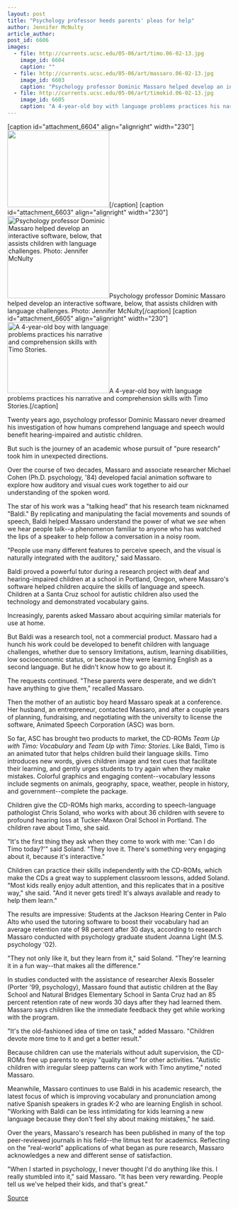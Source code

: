 ```yaml
---
layout: post
title: "Psychology professor heeds parents' pleas for help"
author: Jennifer McNulty
article_author: 
post_id: 6606
images:
  - file: http://currents.ucsc.edu/05-06/art/timo.06-02-13.jpg
    image_id: 6604
    caption: ""
  - file: http://currents.ucsc.edu/05-06/art/massaro.06-02-13.jpg
    image_id: 6603
    caption: "Psychology professor Dominic Massaro helped develop an interactive software, below, that assists children with language challenges. Photo: Jennifer McNulty"
  - file: http://currents.ucsc.edu/05-06/art/timokid.06-02-13.jpg
    image_id: 6605
    caption: "A 4-year-old boy with language problems practices his narrative and comprehension skills with Timo Stories."
---
```


[caption id="attachment_6604" align="alignright" width="230"]<a href="http://dev-ucsc-news.pantheonsite.io/wp-content/uploads/2006/02/timo.06-02-13.jpg"><img class="size-full wp-image-6604" src="http://dev-ucsc-news.pantheonsite.io/wp-content/uploads/2006/02/timo.06-02-13.jpg" alt="" width="230" height="173" /></a>[/caption]
[caption id="attachment_6603" align="alignright" width="230"]<a href="http://dev-ucsc-news.pantheonsite.io/wp-content/uploads/2006/02/massaro.06-02-13.jpg"><img class="size-full wp-image-6603" src="http://dev-ucsc-news.pantheonsite.io/wp-content/uploads/2006/02/massaro.06-02-13.jpg" alt="Psychology professor Dominic Massaro helped develop an interactive software, below, that assists children with language challenges. Photo: Jennifer McNulty" width="230" height="185" /></a>Psychology professor Dominic Massaro helped develop an interactive software, below, that assists children with language challenges. Photo: Jennifer McNulty[/caption]
[caption id="attachment_6605" align="alignright" width="230"]<a href="http://dev-ucsc-news.pantheonsite.io/wp-content/uploads/2006/02/timokid.06-02-13.jpg"><img class="size-full wp-image-6605" src="http://dev-ucsc-news.pantheonsite.io/wp-content/uploads/2006/02/timokid.06-02-13.jpg" alt="A 4-year-old boy with language problems practices his narrative and comprehension skills with Timo Stories." width="230" height="160" /></a>A 4-year-old boy with language problems practices his narrative and comprehension skills with Timo Stories.[/caption]
<a name="content" id="content"></a>
<p>
  Twenty years ago, psychology professor Dominic Massaro never dreamed his investigation of how humans comprehend language and speech would benefit hearing-impaired and autistic children.
</p>
<p>
  But such is the journey of an academic whose pursuit of "pure research" took him in unexpected directions.
</p>
<p>
  Over the course of two decades, Massaro and associate researcher Michael Cohen (Ph.D. psychology, '84) developed facial animation software to explore how auditory and visual cues work together to aid our understanding of the spoken word.
</p>
<p>
  The star of his work was a "talking head" that his research team nicknamed "Baldi." By replicating and manipulating the facial movements and sounds of speech, Baldi helped Massaro understand the power of what we <i>see</i> when we hear people talk--a phenomenon familiar to anyone who has watched the lips of a speaker to help follow a conversation in a noisy room.
</p>
<p>
  "People use many different features to perceive speech, and the visual is naturally integrated with the auditory," said Massaro.
</p>
<p>
  Baldi proved a powerful tutor during a research project with deaf and hearing-impaired children at a school in Portland, Oregon, where Massaro's software helped children acquire the skills of language and speech. Children at a Santa Cruz school for autistic children also used the technology and demonstrated vocabulary gains.
</p>
<p>
  Increasingly, parents asked Massaro about acquiring similar materials for use at home.
</p>
<p>
  But Baldi was a research tool, not a commercial product. Massaro had a hunch his work could be developed to benefit children with language challenges, whether due to sensory limitations, autism, learning disabilities, low socioeconomic status, or because they were learning English as a second language. But he didn't know how to go about it.
</p>
<p>
  The requests continued. "These parents were desperate, and we didn't have anything to give them," recalled Massaro.
</p>
<p>
  Then the mother of an autistic boy heard Massaro speak at a conference. Her husband, an entrepreneur, contacted Massaro, and after a couple years of planning, fundraising, and negotiating with the university to license the software, Animated Speech Corporation (ASC) was born.
</p>
<p>
  So far, ASC has brought two products to market, the CD-ROMs <i>Team Up with Timo: Vocabulary</i> and <i>Team Up with Timo: Stories</i>. Like Baldi, Timo is an animated tutor that helps children build their language skills. Timo introduces new words, gives children image and text cues that facilitate their learning, and gently urges students to try again when they make mistakes. Colorful graphics and engaging content--vocabulary lessons include segments on animals, geography, space, weather, people in history, and government--complete the package.
</p>
<p>
  Children give the CD-ROMs high marks, according to speech-language pathologist Chris Soland, who works with about 36 children with severe to profound hearing loss at Tucker-Maxon Oral School in Portland. The children rave about Timo, she said.
</p>
<p>
  "It's the first thing they ask when they come to work with me: 'Can I do Timo today?'" said Soland. "They love it. There's something very engaging about it, because it's interactive."
</p>
<p>
  Children can practice their skills independently with the CD-ROMs, which make the CDs a great way to supplement classroom lessons, added Soland. "Most kids really enjoy adult attention, and this replicates that in a positive way," she said. "And it never gets tired! It's always available and ready to help them learn."
</p>
<p>
  The results are impressive: Students at the Jackson Hearing Center in Palo Alto who used the tutoring software to boost their vocabulary had an average retention rate of 98 percent after 30 days, according to research Massaro conducted with psychology graduate student Joanna Light (M.S. psychology '02).
</p>
<p>
  "They not only like it, but they learn from it," said Soland. "They're learning it in a fun way--that makes all the difference."
</p>
<p>
  In studies conducted with the assistance of researcher Alexis Bosseler (Porter '99, psychology), Massaro found that autistic children at the Bay School and Natural Bridges Elementary School in Santa Cruz had an 85 percent retention rate of new words 30 days after they had learned them. Massaro says children like the immediate feedback they get while working with the program.
</p>
<p>
  "It's the old-fashioned idea of time on task," added Massaro. "Children devote more time to it and get a better result."
</p>
<p>
  Because children can use the materials without adult supervision, the CD-ROMs free up parents to enjoy "quality time" for other activities. "Autistic children with irregular sleep patterns can work with Timo anytime," noted Massaro.
</p>
<p>
  Meanwhile, Massaro continues to use Baldi in his academic research, the latest focus of which is improving vocabulary and pronunciation among native Spanish speakers in grades K-2 who are learning English in school. "Working with Baldi can be less intimidating for kids learning a new language because they don't feel shy about making mistakes," he said.
</p>
<p>
  Over the years, Massaro's research has been published in many of the top peer-reviewed journals in his field--the litmus test for academics. Reflecting on the "real-world" applications of what began as pure research, Massaro acknowledges a new and different sense of satisfaction.
</p>
<p>
  "When I started in psychology, I never thought I'd do anything like this. I really stumbled into it," said Massaro. "It has been very rewarding. People tell us we've helped their kids, and that's great."
</p>
<p><a href="http://www1.ucsc.edu/currents/05-06/02-13/animation.asp" title="Permalink to animation">Source</a></p>
